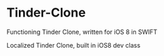 # Tinder-Clone
Functioning Tinder Clone, written for iOS 8 in SWIFT

Localized Tinder Clone, built in iOS8 dev class
